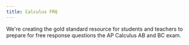 ```yaml
---
title: Calculus FRQ
---
```


We're creating the gold standard resource for students and teachers to prepare for free response questions the AP Calculus AB and BC exam.